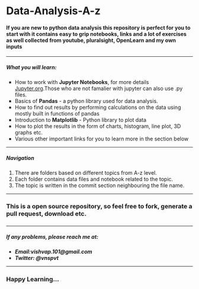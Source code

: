 # Data-Analysis-A-z
<h4>If you are new to python data analysis this repository is perfect for you to start with it contains easy to grip notebooks, links and a lot of exercises as well collected from <b>youtube, pluralsight, OpenLearn</b> and my own inputs</h4>
<hr/>
<h5>What you will learn:</h5>
<ul type="square">
  <li>How to work with <b>Jupyter Notebooks</b>, for more details <a href="https://jupyter.org/documentation" target="_blank">Jupyter.org</a>.Those who are not famalier with jupyter can also use .py files.</li>
  <li>Basics of <b>Pandas</b> - a python library used for data analysis.</li>
  <li>How to find out results by performing calculations on the data using mostly built in functions of pandas</li>
  <li>Introduction to <b>Matplotlib</b> - Python library to plot data</li>
  <li>How to plot the results in the form of charts, histogram, line plot, 3D graphs etc.</li>
  <li>Various other important links for you to learn more in the section below</li>
</ul>
<hr/>
<h5>Navigation</h5>
<ol>
  <li>There are folders based on different topics from A-z level.</li>
  <li>Each folder contains data files and notebook related to the topic.</li>
  <li>The topic is written in the commit section neighbouring the file name.</li>
</ol>
<hr/>
<h3>This is a open source repository, so feel free to fork, generate a pull request, download etc.<h3>
<hr/>
<h5>If any problems, please reach me at:<h5>
<ul>
  <li><strong>Email:</strong>vishvap.101@gmail.com</li>
  <li><strong>Twitter:</strong> @vnspvt</li>
</ul>
<hr/>
<h3>Happy Learning...</h3>
